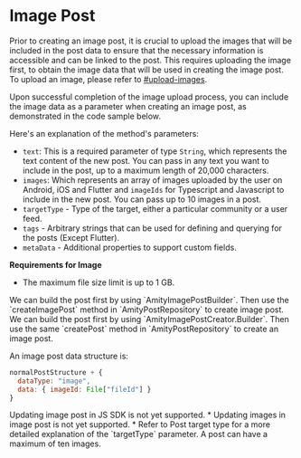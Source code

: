 # Image Post

Prior to creating an image post, it is crucial to upload the images that will be included in the post data to ensure that the necessary information is accessible and can be linked to the post. This requires uploading the image first, to obtain the image data that will be used in creating the image post. To upload an image, please refer to [#upload-images](../../../core-concepts/files-images-and-videos/image-handling.md#upload-images "mention").

Upon successful completion of the image upload process, you can include the image data as a parameter when creating an image post, as demonstrated in the code sample below.

Here's an explanation of the method's parameters:

* `text`: This is a required parameter of type `String`, which represents the text content of the new post. You can pass in any text you want to include in the post, up to a maximum length of 20,000 characters.
* `images`: Which represents an array of images uploaded by the user on Android, iOS and Flutter and `imageIds` for Typescript and Javascript to include in the new post. You can pass up to 10 images in a post.
* `targetType` - Type of the target, either a particular community or a user feed.
* `tags` - Arbitrary strings that can be used for defining and querying for the posts (Except Flutter).
* `metaData` - Additional properties to support custom fields.

**Requirements for Image**

* The maximum file size limit is up to 1 GB.

<Tabs>
<Tab title="iOS">
We can build the post first by using `AmityImagePostBuilder`. Then use the `createImagePost` method in `AmityPostRepository` to create image post.

<Embed url="https://gist.github.com/amythee/59b5728fedb04b7802613b36eca55213" />
</Tab>

<Tab title="Android">
We can build the post first by using `AmityImagePostCreator.Builder`. Then use the same `createPost` method in `AmityPostRepository` to create an image post.

<Embed url="https://gist.github.com/amythee/38f66cbf0bcec9a2b6e27dfb01329f04#file-amitypostimagecreation-kt" />
</Tab>

<Tab title="JavaScript">
<Embed url="https://gist.github.com/amythee/b29244f0cf72e26e29d2da04f20ceebe#file-createimagepost-js" />

An image post data structure is:

```javascript
normalPostStructure + {
  dataType: "image",
  data: { imageId: File["fileId"] }
}
```

<Warning>
Updating image post in JS SDK is not yet supported.
</Warning>
</Tab>

<Tab title="TypeScript">
<Embed url="https://gist.github.com/213b708c6f722fd05f3b01e72afa2e50" />
</Tab>

<Tab title="Flutter">
<Embed url="https://gist.github.com/amythee/53e67894a1e6baa80c99ef4681a50ea4#file-amitypostimagecreation-dart" />

<Info>
* Updating images in image post is not yet supported.
* Refer to Post target type for  a more detailed explanation of the `targetType` parameter.
</Info>
</Tab>
</Tabs>

<Info>
A post can have a maximum of ten images.
</Info>